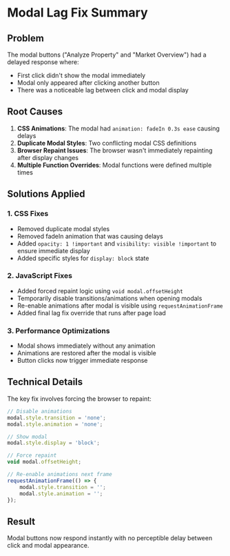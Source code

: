 # Modal Lag Fix Summary

## Problem
The modal buttons ("Analyze Property" and "Market Overview") had a delayed response where:
- First click didn't show the modal immediately
- Modal only appeared after clicking another button
- There was a noticeable lag between click and modal display

## Root Causes
1. **CSS Animations**: The modal had `animation: fadeIn 0.3s ease` causing delays
2. **Duplicate Modal Styles**: Two conflicting modal CSS definitions
3. **Browser Repaint Issues**: The browser wasn't immediately repainting after display changes
4. **Multiple Function Overrides**: Modal functions were defined multiple times

## Solutions Applied

### 1. CSS Fixes
- Removed duplicate modal styles
- Removed fadeIn animation that was causing delays
- Added `opacity: 1 !important` and `visibility: visible !important` to ensure immediate display
- Added specific styles for `display: block` state

### 2. JavaScript Fixes
- Added forced repaint logic using `void modal.offsetHeight`
- Temporarily disable transitions/animations when opening modals
- Re-enable animations after modal is visible using `requestAnimationFrame`
- Added final lag fix override that runs after page load

### 3. Performance Optimizations
- Modal shows immediately without any animation
- Animations are restored after the modal is visible
- Button clicks now trigger immediate response

## Technical Details

The key fix involves forcing the browser to repaint:
```javascript
// Disable animations
modal.style.transition = 'none';
modal.style.animation = 'none';

// Show modal
modal.style.display = 'block';

// Force repaint
void modal.offsetHeight;

// Re-enable animations next frame
requestAnimationFrame(() => {
    modal.style.transition = '';
    modal.style.animation = '';
});
```

## Result
Modal buttons now respond instantly with no perceptible delay between click and modal appearance.